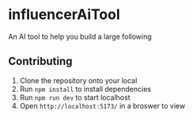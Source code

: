 # influencerAiTool
An AI tool to help you build a large following

## Contributing

1. Clone the repository onto your local
2. Run `npm install` to install dependencies
3. Run `npm run dev` to start localhost
4. Open `http://localhost:5173/` in a broswer to view